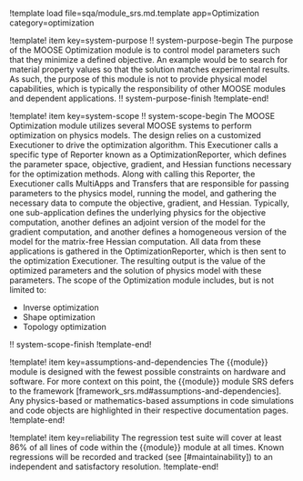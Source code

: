 !template load file=sqa/module_srs.md.template app=Optimization category=optimization

!template! item key=system-purpose
!! system-purpose-begin
The purpose of the MOOSE Optimization module is to control model parameters such that they minimize a defined objective. An example would be to search for material property values so that the solution matches experimental results. As such, the purpose of this module is not to provide physical model capabilities, which is typically the responsibility of other MOOSE modules and dependent applications.
!! system-purpose-finish
!template-end!

!template! item key=system-scope
!! system-scope-begin
The MOOSE Optimization module utilizes several MOOSE systems to perform optimization on physics models. The design relies on a customized Executioner to drive the optimization algorithm. This Executioner calls a specific type of Reporter known as a OptimizationReporter, which defines the parameter space, objective, gradient, and Hessian functions necessary for the optimization methods. Along with calling this Reporter, the Executioner calls MultiApps and Transfers that are responsible for passing parameters to the physics model, running the model, and gathering the necessary data to compute the objective, gradient, and Hessian. Typically, one sub-application defines the underlying physics for the objective computation, another defines an adjoint version of the model for the gradient computation, and another defines a homogeneous version of the model for the matrix-free Hessian computation. All data from these applications is gathered in the OptimizationReporter, which is then sent to the optimization Executioner. The resulting output is the value of the optimized parameters and the solution of physics model with these parameters. The scope of the Optimization module includes, but is not limited to:

- Inverse optimization
- Shape optimization
- Topology optimization

!! system-scope-finish
!template-end!

!template! item key=assumptions-and-dependencies
The {{module}} module is designed with the fewest possible constraints on hardware and software.
For more context on this point, the {{module}} module SRS defers to the framework
[framework_srs.md#assumptions-and-dependencies]. Any physics-based or mathematics-based
assumptions in code simulations and code objects are highlighted in their
respective documentation pages.
!template-end!

!template! item key=reliability
The regression test suite will cover at least 86% of all lines of code within the {{module}}
module at all times. Known regressions will be recorded and tracked (see [#maintainability]) to an
independent and satisfactory resolution.
!template-end!
